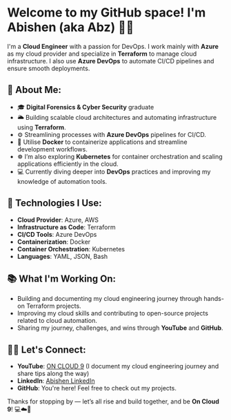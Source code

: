 # Welcome to my GitHub space! I'm Abishen (aka Abz) 🤘🏽

I'm a **Cloud Engineer** with a passion for DevOps. I work mainly with **Azure** as my cloud provider and specialize in **Terraform** to manage cloud infrastructure. I also use **Azure DevOps** to automate CI/CD pipelines and ensure smooth deployments.

## 🚀 About Me:
- 🎓 **Digital Forensics & Cyber Security** graduate
- 🌥️ Building scalable cloud architectures and automating infrastructure using **Terraform**.
- ⚙️ Streamlining processes with **Azure DevOps** pipelines for CI/CD.
- 🐳 Utilise **Docker** to containerize applications and streamline development workflows.
- ☸️ I’m also exploring **Kubernetes** for container orchestration and scaling applications efficiently in the cloud.
- 💻 Currently diving deeper into **DevOps** practices and improving my knowledge of automation tools.

## 🔧 Technologies I Use:
- **Cloud Provider**: Azure, AWS
- **Infrastructure as Code**: Terraform
- **CI/CD Tools**: Azure DevOps
- **Containerization**: Docker
- **Container Orchestration**: Kubernetes
- **Languages**: YAML, JSON, Bash

## 📚 What I'm Working On:
- Building and documenting my cloud engineering journey through hands-on Terraform projects.
- Improving my cloud skills and contributing to open-source projects related to cloud automation.
- Sharing my journey, challenges, and wins through **YouTube** and **GitHub**.

## 👨‍💻 Let's Connect:
- **YouTube**: [ON CLOUD 9](https://www.youtube.com/@OnCloud9withAbz) (I document my cloud engineering journey and share tips along the way)
- **LinkedIn**: [Abishen LinkedIn](https://www.linkedin.com/in/abishenag/)
- **GitHub**: You're here! Feel free to check out my projects.

Thanks for stopping by — let’s all rise and build together, and be **On Cloud 9**! 💻☁️🚀


